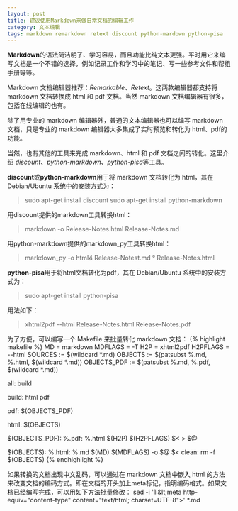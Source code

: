 ```yaml
---
layout: post
title: 建议使用Markdown来做日常文档的编辑工作 
category: 文本编辑
tags: markdown remarkdown retext discount python-mardown python-pisa
---
```

**Markdown**的语法简洁明了、学习容易，而且功能比纯文本更强。平时用它来编写文档是一个不错的选择，例如记录工作和学习中的笔记、写一些参考文件和帮组手册等等。

Markdown  文档编辑器推荐：*Remarkable*、*Retext*。这两款编辑器都支持将 markdown 文档转换成 html 和 pdf 文档。当然 markdown  文档编辑器有很多，包括在线编辑的也有。

除了用专业的 markdown 编辑器外，普通的文本编辑器也可以编写 markdown 文档，只是专业的 markdown 编辑器大多集成了实时预览和转化为 html、pdf的功能。

当然，也有其他的工具来完成 markdown、html 和 pdf 文档之间的转化。这里介绍 *discount*、*python-markdown*、*python-pisa*等工具。

**discount**或**python-markdown**用于将 markdown 文档转化为 html，其在 Debian/Ubuntu 系统中的安装方式为：

> sudo apt-get install discount
> sudo apt-get install python-markdown

用discount提供的markdown工具转换html：

> markdown -o Release-Notes.html Release-Notes.md

用python-markdown提供的markdown_py工具转换html：

> markdown_py -o html4 Release-Notest.md &deg; Release-Notes.html

**python-pisa**用于将html文档转化为pdf，其在 Debian/Ubuntu 系统中的安装方式为：

> sudo apt-get install python-pisa

用法如下：

> xhtml2pdf --html Release-Notes.html Release-Notes.pdf

为了方便，可以编写一个 Makefile 来批量转化 markdown 文档：
{% highlight makefile %}
MD = markdown
MDFLAGS = -T
H2P = xhtml2pdf
H2PFLAGS = --html
SOURCES := $(wildcard *.md)
OBJECTS := $(patsubst %.md, %.html, $(wildcard *.md))
OBJECTS_PDF := $(patsubst %.md, %.pdf, $(wildcard *.md))

all: build

build: html pdf

pdf: $(OBJECTS_PDF)

html: $(OBJECTS)

$(OBJECTS_PDF): %.pdf: %.html
    $(H2P) $(H2PFLAGS) $< > $@ 

$(OBJECTS): %.html: %.md
    $(MD) $(MDFLAGS) -o $@ $<
clean:
    rm -f $(OBJECTS)
{% endhighlight %}
    
如果转换的文档出现中文乱码，可以通过在 markdown 文档中嵌入 html 的方法来改变文档的编码方式。即在文档的开头加上meta标记，指明编码格式。如果文档已经编写完成，可以用如下方法批量修改：
sed -i '1i\&lt;meta http-equiv="content-type" content="text/html; charset=UTF-8"&gt;' \*.md



